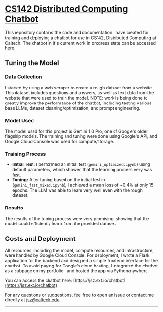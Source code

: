 # [CS142 Distributed Computing Chatbot](https://jsz.ext.io/chatbot)

This repository contains the code and documentation I have created for training and deploying a chatbot for use in CS142, Distributed Computing at Caltech. The chatbot in it's current work in progress state can be accessed [here.](https://jsz.ext.io/chatbot)
## Tuning the Model

### Data Collection
I started by using a web scraper to create a rough dataset from a website. This dataset includes questions and answers, as well as text data from the website that were used to train the model. NOTE: work is being done to greatly improve the performance of the chatbot, including testing various base LLMs, dataset cleaning/optimization, and prompt engineering.

### Model Used
The model used for this project is Gemini 1.0 Pro, one of Google's older flagship models. The training and tuning were done using Google's API, and Google Cloud Console was used for compute/storage. 

### Training Process
- **Initial Test:** I performed an initial test (`gemini_optimized.ipynb`) using default parameters, which showed that the learning process very was fast.
- **Tuning:** After tuning based on the initial test in (`gemini_fast_mixed.ipynb`), I achieved a mean loss of ~0.4% at only 15 epochs. The LLM was able to learn very well even with the rough dataset.

### Results
The results of the tuning process were very promising, showing that the model could efficiently learn from the provided dataset.

## Costs and Deployment

All resources, including the model, compute resources, and infrastructure, were handled by Google Cloud Console. For deployment, I wrote a Flask application for the backend and designed a simple frontend interface for the chatbot. To avoid paying for Google's cloud hosting, I integrated the chatbot as a subpage on my portfolio , and hosted the app via Pythonanywhere.

You can access the chatbot here: [https://jsz.ext.io/chatbot](https://jsz.ext.io/chatbot)


For any questions or suggestions, feel free to open an issue or contact me directly at [jsz@caltech.edu](mailto:jsz@caltech.edu).

---

